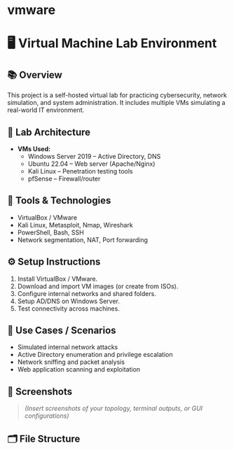 # vmware

# 🖥️ Virtual Machine Lab Environment

## 📚 Overview
This project is a self-hosted virtual lab for practicing cybersecurity, network simulation, and system administration. It includes multiple VMs simulating a real-world IT environment.

## 🧱 Lab Architecture
- **VMs Used:**
  - Windows Server 2019 – Active Directory, DNS
  - Ubuntu 22.04 – Web server (Apache/Nginx)
  - Kali Linux – Penetration testing tools
  - pfSense – Firewall/router

## 🔧 Tools & Technologies
- VirtualBox / VMware
- Kali Linux, Metasploit, Nmap, Wireshark
- PowerShell, Bash, SSH
- Network segmentation, NAT, Port forwarding

## ⚙️ Setup Instructions
1. Install VirtualBox / VMware.
2. Download and import VM images (or create from ISOs).
3. Configure internal networks and shared folders.
4. Setup AD/DNS on Windows Server.
5. Test connectivity across machines.

## 📖 Use Cases / Scenarios
- Simulated internal network attacks
- Active Directory enumeration and privilege escalation
- Network sniffing and packet analysis
- Web application scanning and exploitation

## 📸 Screenshots
> *(Insert screenshots of your topology, terminal outputs, or GUI configurations)*

## 🗂️ File Structure
